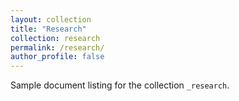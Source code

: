 ```yaml
---
layout: collection
title: "Research"
collection: research
permalink: /research/
author_profile: false
---
```


Sample document listing for the collection `_research`.
